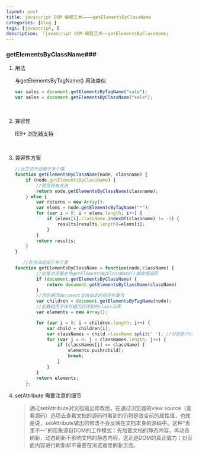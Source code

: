 ```yaml
---
layout: post
title: javascript DOM 编程艺术————getElementsByClassName
categories: [blog ]
tags: [javascript, ]
description: 「javascript DOM 编程艺术——getElementsByClassName」
---
```


### getElementsByClassName###



1. 用法

   与getElementsByTagName() 用法类似

   ```javascript
   var sales = document.getElementsByTagName("sale");
   var sales = document.getElementsByClassName("sale");
   ```
   ​

2. 兼容性

   IE9+ 浏览器支持

   ​

3. 兼容性方案

   ```javascript
   //此方法不适用于多个类
   function getElementsByClassName(node, classname) {
       if (node.getElementsByClassName) {
           //使用现有方法
           return node.getElementsByClassName(classname);
       } else {
           var returns = new Array();
           var elems = node.getElementsByTagName("*");
           for (var i = 0; i < elems.length; i++) {
               if (elems[i].className.indexOf(classname) != -1) {
                   results[results.length]=elems[i];
               }
           }
           return results;
       }
   }
   ```

   ```javascript
      //此方法适用于多个类
   function getElementsByClassName = function(node,className) {
           //如果浏览器支持getElementsByClassName()就直接返回
           if (document.getElementsByClassName) {
               return document.getElementsByClassName(className)
           }
           //否则遍历document文档指定的标签名集合
           var children = document.getElementsByTagName(node);
           //此数组用于保存遍历后得到的class元素
           var elements = new Array();

           for (var i = 0; i < children.length; i++) {
               var child = children[i];
               var classNames = child.className.split(' '); //分割多个class元素
               for (var j = 0; j < classNames.length; j++) {
                   if (classNames[j] == className) {
                       elements.push(child);
                       break;
                   }
               }
           }
           return elements;
       };
   ```




4. setAttribute 需要注意的细节

   > 通过setAttribute对文档做出修改后，在通过浏览器的view source（查看源码）选项去查看文档的源码时看到的仍将是改变前的属性值，也就是说，setAttribute做出的修改不会反映在文档本身的源码中。这种“表里不一”的现象源自DOM的工作模式：先加载文档的静态内容，再动态刷新，动态刷新不影响文档的静态内容。这正是DOM的真正威力：对页面内容进行刷新却不需要在浏览器里刷新页面。

​